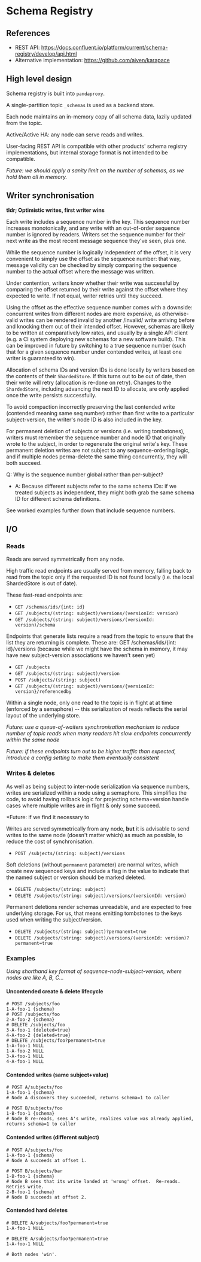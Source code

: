# Schema Registry

## References

- REST API: https://docs.confluent.io/platform/current/schema-registry/develop/api.html
- Alternative implementation: https://github.com/aiven/karapace

## High level design

Schema registry is built into `pandaproxy`.

A single-partition topic `_schemas` is used as a backend store.

Each node maintains an in-memory copy of all schema data, lazily updated from the topic.

Active/Active HA: any node can serve reads and writes.

User-facing REST API is compatible with other products' schema registry implementations, but internal storage format is
not intended to be compatible.

*Future: we should apply a sanity limit on the number of schemas, as we hold them all in memory.*

## Writer synchronisation

**tldr; Optimistic writes, first writer wins**

Each write includes a sequence number in the key. This sequence number increases monotonically, and any write with an
out-of-order sequence number is ignored by readers. Writers set the sequence number for their next write as the most
recent message sequence they've seen, plus one.

While the sequence number is logically independent of the offset, it is very convenient to simply use the offset as the
sequence number:
that way, message validity can be checked by simply comparing the sequence number to the actual offset where the message
was written.

Under contention, writers know whether their write was successful by comparing the offset returned by their write
against the offset where they expected to write. If not equal, writer retries until they succeed.

Using the offset as the effective sequence number comes with a downside: concurrent writes from different nodes are more
expensive, as otherwise-valid writes can be rendered invalid by another /invalid/ write arriving before and knocking
them out of their intended offset. However, schemas are likely to be written at comparatively low rates, and usually by
a single API client (e.g. a CI system deploying new schemas for a new software build). This can be improved in future by
switching to a true sequence number (such that for a given sequence number under contended writes, at least one writer
is guaranteed to win).

Allocation of schema IDs and version IDs is done locally by writers based on the contents of their `ShardedStore`. If
this turns out to be out of date, then their write will retry (allocation is re-done on retry). Changes to the
`ShardedStore`, including advancing the next ID to allocate, are only applied once the write persists successfully.

To avoid compaction incorrectly preserving the last contended write (contended meaning same seq number) rather than
first write to a particular subject-version, the writer's node ID is also included in the key.

For permanent deletion of subjects or versions (i.e. writing tombstones), writers must remember the sequence number and
node ID that originally wrote to the subject, in order to regenerate the original write's key. These permanent deletion
writes are not subject to any sequence-ordering logic, and if multiple nodes perma-delete the same thing concurrently,
they will both succeed.

Q: Why is the sequence number global rather than per-subject?

- A: Because different subjects refer to the same schema IDs: if we treated subjects as independent, they might both
  grab the same schema ID for different schema definitions.

See worked examples further down that include sequence numbers.

## I/O

### Reads

Reads are served symmetrically from any node.

High traffic read endpoints are usually served from memory, falling back to read from the topic only if the requested ID
is not found locally (i.e. the local ShardedStore is out of date).

These fast-read endpoints are:

- `GET /schemas/ids/{int: id}`
- `GET /subjects/(string: subject)/versions/(versionId: version)`
- `GET /subjects/(string: subject)/versions/(versionId: version)/schema`

Endpoints that generate lists require a read from the topic to ensure that the list they are returning is complete.
These are:
GET /schemas/ids/{int: id}/versions
(because while we might have the schema in memory, it may have new subject-version associations we haven't seen yet)

- `GET /subjects`
- `GET /subjects/(string: subject)/version`
- `POST /subjects/(string: subject)`
- `GET /subjects/(string: subject)/versions/{versionId: version}/referencedby`

Within a single node, only one read to the topic is in flight at at time (enforced by a semaphore) -- this serialization
of reads reflects the serial layout of the underlying store.

*Future: use a queue-of-waiters synchronisation mechanism to reduce number of topic reads when many readers hit slow
endpoints concurrently within the same node*

*Future: if these endpoints turn out to be higher traffic than expected, introduce a config setting to make them
eventually consistent*

### Writes & deletes

As well as being subject to inter-node serialization via sequence numbers, writes are serialized within a node using a
semaphore. This simplifies the code, to avoid having rollback logic for projecting schema+version handle cases where
multiple writes are in flight & only some succeed.

*Future: if we find it necessary to

Writes are served symmetrically from any node, **but** it is advisable to send writes to the same node (doesn't matter
which)
as much as possible, to reduce the cost of synchronisation.

- `POST /subjects/(string: subject)/versions`

Soft deletions (without `permanent` parameter) are normal writes, which create new sequenced keys and include a flag in
the value to indicate that the named subject or version should be marked deleted.

- `DELETE /subjects/(string: subject)`
- `DELETE /subjects/(string: subject)/versions/(versionId: version)`

Permanent deletions render schemas unreadable, and are expected to free underlying storage. For us, that means emitting
tombstones to the keys used when writing the subject/version.

- `DELETE /subjects/(string: subject)?permanent=true`
- `DELETE /subjects/(string: subject)/versions/(versionId: version)?permanent=true`

### Examples

*Using shorthand key format of sequence-node-subject-version, where nodes are like A, B, C...*

#### Uncontended create & delete lifecycle

    # POST /subjects/foo
    1-A-foo-1 {schema}
    # POST /subjects/foo
    2-A-foo-2 {schema}
    # DELETE /subjects/foo
    3-A-foo-1 {deleted=true}
    4-A-foo-2 {deleted=true}
    # DELETE /subjects/foo?permanent=true
    1-A-foo-1 NULL
    1-A-foo-2 NULL
    3-A-foo-1 NULL
    4-A-foo-1 NULL

#### Contended writes (same subject+value)

    # POST A/subjects/foo
    1-A-foo-1 {schema}
    # Node A discovers they succeeded, returns schema=1 to caller

    # POST B/subjects/foo
    1-B-foo-1 {schema}
    # Node B re-reads, sees A's write, realizes value was already applied, returns schema=1 to caller

#### Contended writes (different subject)

    # POST A/subjects/foo
    1-A-foo-1 {schema}
    # Node A succeeds at offset 1.

    # POST B/subjects/bar
    1-B-foo-1 {schema}
    # Node B sees that its write landed at 'wrong' offset.  Re-reads.  Retries write.
    2-B-foo-1 {schema}
    # Node B succeeds at offset 2.

#### Contended hard deletes

    # DELETE A/subjects/foo?permanent=true
    1-A-foo-1 NULL

    # DELETE A/subjects/foo?permanent=true
    1-A-foo-1 NULL

    # Both nodes 'win'.
